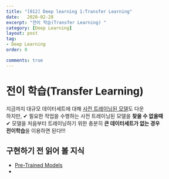 ```yaml
---
title: "[012] Deep learning 1:Transfer Learning"
date:   2020-02-28
excerpt: "전이 학습(Transfer Learning) "
category: [Deep Learning]
layout: post
tag:
- Deep Learning
order: 0

comments: true
---
```



# 전이 학습(Transfer Learning) 
지금까지 대규모 데이터세트에 대해 [사전 트레이닝된 모델](https://yerimoh.github.io/DL11/)도 다운       
하지만, 
✔ 필요한 작업을 수행하는 사전 트레이닝된 모델을 **찾을 수 없을때**   
✔ 모델을 처음부터 트레이닝하기 위한 충분히 **큰 데이터세트가 없는 경우**       
**전이학습**을 이용하면 된다!!!     


## 구현하기 전 읽어 볼 지식
* [Pre-Trained Models](https://yerimoh.github.io/DL11/)     
* 


















































